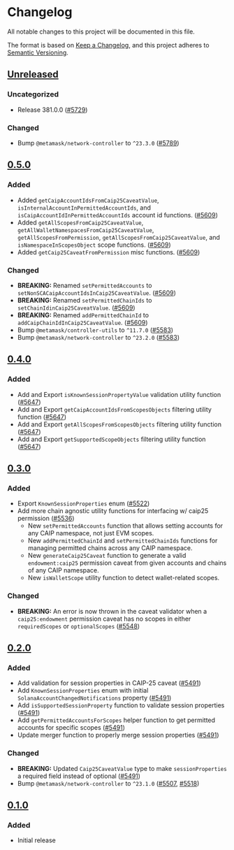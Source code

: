 # Changelog

All notable changes to this project will be documented in this file.

The format is based on [Keep a Changelog](https://keepachangelog.com/en/1.0.0/),
and this project adheres to [Semantic Versioning](https://semver.org/spec/v2.0.0.html).

## [Unreleased]

### Uncategorized

- Release 381.0.0 ([#5729](https://github.com/MetaMask/core/pull/5729))

### Changed

- Bump `@metamask/network-controller` to `^23.3.0` ([#5789](https://github.com/MetaMask/core/pull/5789))

## [0.5.0]

### Added

- Added `getCaipAccountIdsFromCaip25CaveatValue`, `isInternalAccountInPermittedAccountIds`, and `isCaipAccountIdInPermittedAccountIds` account id functions. ([#5609](https://github.com/MetaMask/core/pull/5609))
- Added `getAllScopesFromCaip25CaveatValue`, `getAllWalletNamespacesFromCaip25CaveatValue`, `getAllScopesFromPermission`, `getAllScopesFromCaip25CaveatValue`, and `isNamespaceInScopesObject`
  scope functions. ([#5609](https://github.com/MetaMask/core/pull/5609))
- Added `getCaip25CaveatFromPermission` misc functions. ([#5609](https://github.com/MetaMask/core/pull/5609))

### Changed

- **BREAKING:** Renamed `setPermittedAccounts` to `setNonSCACaipAccountIdsInCaip25CaveatValue`. ([#5609](https://github.com/MetaMask/core/pull/5609))
- **BREAKING:** Renamed `setPermittedChainIds` to `setChainIdinCaip25CaveatValue`. ([#5609](https://github.com/MetaMask/core/pull/5609))
- **BREAKING:** Renamed `addPermittedChainId` to `addCaipChainIdInCaip25CaveatValue`. ([#5609](https://github.com/MetaMask/core/pull/5609))
- Bump `@metamask/controller-utils` to `^11.7.0` ([#5583](https://github.com/MetaMask/core/pull/5583))
- Bump `@metamask/network-controller` to `^23.2.0` ([#5583](https://github.com/MetaMask/core/pull/5583))

## [0.4.0]

### Added

- Add and Export `isKnownSessionPropertyValue` validation utility function ([#5647](https://github.com/MetaMask/core/pull/5647))
- Add and Export `getCaipAccountIdsFromScopesObjects` filtering utility function ([#5647](https://github.com/MetaMask/core/pull/5647))
- Add and Export `getAllScopesFromScopesObjects` filtering utility function ([#5647](https://github.com/MetaMask/core/pull/5647))
- Add and Export `getSupportedScopeObjects` filtering utility function ([#5647](https://github.com/MetaMask/core/pull/5647))

## [0.3.0]

### Added

- Export `KnownSessionProperties` enum ([#5522](https://github.com/MetaMask/core/pull/5522))
- Add more chain agnostic utility functions for interfacing w/ caip25 permission ([#5536](https://github.com/MetaMask/core/pull/5536))
  - New `setPermittedAccounts` function that allows setting accounts for any CAIP namespace, not just EVM scopes.
  - New `addPermittedChainId` and `setPermittedChainIds` functions for managing permitted chains across any CAIP namespace.
  - New `generateCaip25Caveat` function to generate a valid `endowment:caip25` permission caveat from given accounts and chains of any CAIP namespace.
  - New `isWalletScope` utility function to detect wallet-related scopes.

### Changed

- **BREAKING:** An error is now thrown in the caveat validator when a `caip25:endowment` permission caveat has no scopes in either `requiredScopes` or `optionalScopes` ([#5548](https://github.com/MetaMask/core/pull/5548))

## [0.2.0]

### Added

- Add validation for session properties in CAIP-25 caveat ([#5491](https://github.com/MetaMask/core/pull/5491))
- Add `KnownSessionProperties` enum with initial `SolanaAccountChangedNotifications` property ([#5491](https://github.com/MetaMask/core/pull/5491))
- Add `isSupportedSessionProperty` function to validate session properties ([#5491](https://github.com/MetaMask/core/pull/5491))
- Add `getPermittedAccountsForScopes` helper function to get permitted accounts for specific scopes ([#5491](https://github.com/MetaMask/core/pull/5491))
- Update merger function to properly merge session properties ([#5491](https://github.com/MetaMask/core/pull/5491))

### Changed

- **BREAKING:** Updated `Caip25CaveatValue` type to make `sessionProperties` a required field instead of optional ([#5491](https://github.com/MetaMask/core/pull/5491))
- Bump `@metamask/network-controller` to `^23.1.0` ([#5507](https://github.com/MetaMask/core/pull/5507), [#5518](https://github.com/MetaMask/core/pull/5518))

## [0.1.0]

### Added

- Initial release

[Unreleased]: https://github.com/MetaMask/core/compare/@metamask/chain-agnostic-permission@0.5.0...HEAD
[0.5.0]: https://github.com/MetaMask/core/compare/@metamask/chain-agnostic-permission@0.4.0...@metamask/chain-agnostic-permission@0.5.0
[0.4.0]: https://github.com/MetaMask/core/compare/@metamask/chain-agnostic-permission@0.3.0...@metamask/chain-agnostic-permission@0.4.0
[0.3.0]: https://github.com/MetaMask/core/compare/@metamask/chain-agnostic-permission@0.2.0...@metamask/chain-agnostic-permission@0.3.0
[0.2.0]: https://github.com/MetaMask/core/compare/@metamask/chain-agnostic-permission@0.1.0...@metamask/chain-agnostic-permission@0.2.0
[0.1.0]: https://github.com/MetaMask/core/releases/tag/@metamask/chain-agnostic-permission@0.1.0
